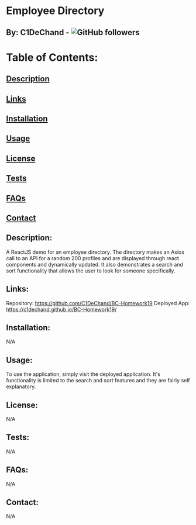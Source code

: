 # Employee Directory
## By: C1DeChand - ![GitHub followers](https://img.shields.io/github/followers/C1DeChand?label=Follow&style=social)


# Table of Contents:
## [Description](#description)
## [Links](#links)
## [Installation](#installation)
## [Usage](#usage)
## [License](#license)
## [Tests](#tests)
## [FAQs](#faqs)
## [Contact](#contact)

## Description: 
A ReactJS demo for an employee directory. The directory makes an Axios call to an API for a random 200 profiles and are displayed through react components and dynamically updated. It also demonstrates a search and sort functionality that allows the user to look for someone specifically.

## Links:
Repository: https://github.com/C1DeChand/BC-Homework19
Deployed App: https://c1dechand.github.io/BC-Homework19/

## Installation:

N/A

## Usage:
To use the application, simply visit the deployed application. It's functionality is limited to the search and sort features and they are fairly self explanatory.

## License:
N/A

## Tests:
N/A

## FAQs:
N/A

## Contact:
N/A